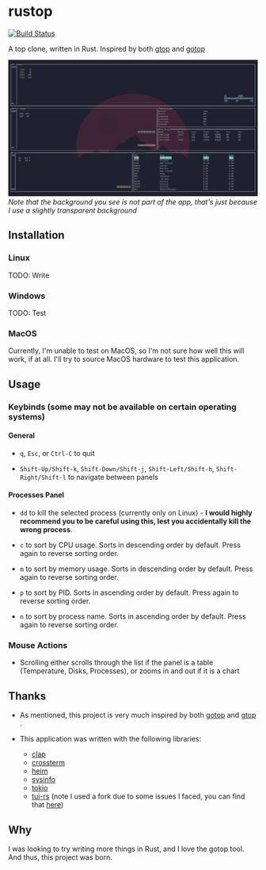 # rustop

[![Build Status](https://travis-ci.com/ClementTsang/rustop.svg?token=1wvzVgp94E1TZyPNs8JF&branch=master)](https://travis-ci.com/ClementTsang/rustop)

A top clone, written in Rust.  Inspired by both [gtop](https://github.com/aksakalli/gtop) and [gotop](https://github.com/cjbassi/gotop)

![Quick demo recording](assets/recording_1.gif)
*Note that the background you see is not part of the app, that's just because I use a slightly transparent background*

## Installation

### Linux

TODO: Write

### Windows

TODO: Test

### MacOS

Currently, I'm unable to test on MacOS, so I'm not sure how well this will work, if at all.  I'll try to source MacOS hardware to test this application.

## Usage

### Keybinds (some may not be available on certain operating systems)

#### General

* ``q``, ``Esc``, or ``Ctrl-C`` to quit

* ``Shift-Up/Shift-k``, ``Shift-Down/Shift-j``, ``Shift-Left/Shift-h``, ``Shift-Right/Shift-l`` to navigate between panels

#### Processes Panel

* ``dd`` to kill the selected process (currently only on Linux) - **I would highly recommend you to be careful using this, lest you accidentally kill the wrong process**.

* ``c`` to sort by CPU usage.  Sorts in descending order by default.  Press again to reverse sorting order.

* ``m`` to sort by memory usage.  Sorts in descending order by default.  Press again to reverse sorting order.

* ``p`` to sort by PID.  Sorts in ascending order by default.  Press again to reverse sorting order.

* ``n`` to sort by process name.  Sorts in ascending order by default.  Press again to reverse sorting order.

### Mouse Actions

* Scrolling either scrolls through the list if the panel is a table (Temperature, Disks, Processes), or zooms in and out if it is a chart

## Thanks

* As mentioned, this project is very much inspired by both [gotop](https://github.com/cjbassi/gotop) and [gtop](https://github.com/aksakalli/gtop) .

* This application was written with the following libraries:
  * [clap](https://github.com/clap-rs/clap)
  * [crossterm](https://github.com/TimonPost/crossterm)
  * [heim](https://github.com/heim-rs/heim)
  * [sysinfo](https://github.com/GuillaumeGomez/sysinfo)
  * [tokio](https://github.com/tokio-rs/tokio)
  * [tui-rs](https://github.com/fdehau/tui-rs) (note I used a fork due to some issues I faced, you can find that [here](https://github.com/ClementTsang/tui-rs))

## Why

I was looking to try writing more things in Rust, and I love the gotop tool.  And thus, this project was born.
